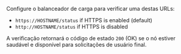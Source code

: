 Configure o balanceador de carga para verificar uma destas URLs:
 - `https://HOSTNAME/status` if HTTPS is enabled (default)
 - `http://HOSTNAME/status` if HTTPS is disabled

A verificação retornará o código de estado `200` (OK) se o nó estiver saudável e disponível para solicitações de usuário final.
